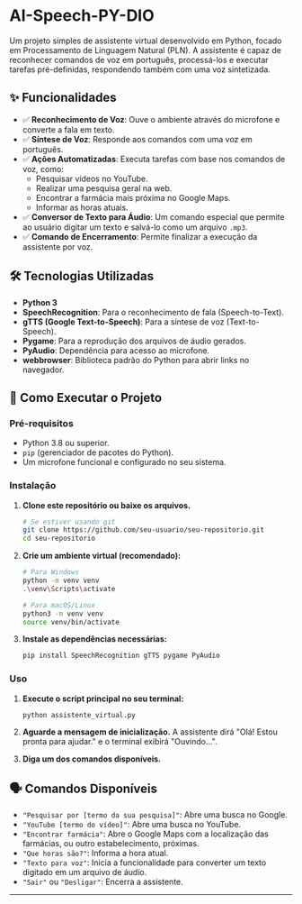 # AI-Speech-PY-DIO
Um projeto simples de assistente virtual desenvolvido em Python, focado em Processamento de Linguagem Natural (PLN). A assistente é capaz de reconhecer comandos de voz em português, processá-los e executar tarefas pré-definidas, respondendo também com uma voz sintetizada.

## ✨ Funcionalidades

  - ✅ **Reconhecimento de Voz**: Ouve o ambiente através do microfone e converte a fala em texto.
  - ✅ **Síntese de Voz**: Responde aos comandos com uma voz em português.
  - ✅ **Ações Automatizadas**: Executa tarefas com base nos comandos de voz, como:
      - Pesquisar vídeos no YouTube.
      - Realizar uma pesquisa geral na web.
      - Encontrar a farmácia mais próxima no Google Maps.
      - Informar as horas atuais.
  - ✅ **Conversor de Texto para Áudio**: Um comando especial que permite ao usuário digitar um texto e salvá-lo como um arquivo `.mp3`.
  - ✅ **Comando de Encerramento**: Permite finalizar a execução da assistente por voz.

## 🛠️ Tecnologias Utilizadas

  - **Python 3**
  - **SpeechRecognition**: Para o reconhecimento de fala (Speech-to-Text).
  - **gTTS (Google Text-to-Speech)**: Para a síntese de voz (Text-to-Speech).
  - **Pygame**: Para a reprodução dos arquivos de áudio gerados.
  - **PyAudio**: Dependência para acesso ao microfone.
  - **webbrowser**: Biblioteca padrão do Python para abrir links no navegador.

## 🚀 Como Executar o Projeto

### Pré-requisitos

  - Python 3.8 ou superior.
  - `pip` (gerenciador de pacotes do Python).
  - Um microfone funcional e configurado no seu sistema.

### Instalação

1.  **Clone este repositório ou baixe os arquivos.**

    ```bash
    # Se estiver usando git
    git clone https://github.com/seu-usuario/seu-repositorio.git
    cd seu-repositorio
    ```

2.  **Crie um ambiente virtual (recomendado):**

    ```bash
    # Para Windows
    python -m venv venv
    .\venv\Scripts\activate

    # Para macOS/Linux
    python3 -m venv venv
    source venv/bin/activate
    ```

3.  **Instale as dependências necessárias:**

    ```bash
    pip install SpeechRecognition gTTS pygame PyAudio
    ```

### Uso

1.  **Execute o script principal no seu terminal:**

    ```bash
    python assistente_virtual.py
    ```

2.  **Aguarde a mensagem de inicialização.** A assistente dirá "Olá\! Estou pronta para ajudar." e o terminal exibirá "Ouvindo...".

3.  **Diga um dos comandos disponíveis.**

## 🗣️ Comandos Disponíveis

  - `"Pesquisar por [termo da sua pesquisa]"`: Abre uma busca no Google.
  - `"YouTube [termo do vídeo]"`: Abre uma busca no YouTube.
  - `"Encontrar farmácia"`: Abre o Google Maps com a localização das farmácias, ou outro estabelecimento, próximas.
  - `"Que horas são?"`: Informa a hora atual.
  - `"Texto para voz"`: Inicia a funcionalidade para converter um texto digitado em um arquivo de áudio.
  - `"Sair"` ou `"Desligar"`: Encerra a assistente.

-----
